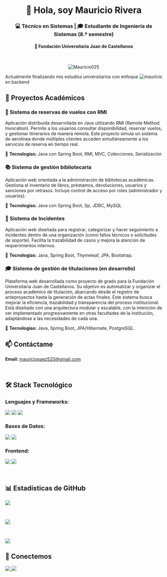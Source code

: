 <h1 align="center">👋 Hola, soy Mauricio Rivera</h1>
<h3 align="center">💻 Técnico en Sistemas | 🎓 Estudiante de Ingeniería de Sistemas (8.º semestre)</h3>
<h4 align="center">📍 Fundación Universitaria Juan de Castellanos</h4>
<br>

<p align="center">
  <img src="https://komarev.com/ghpvc/?username=Mauricio025&label=Profile%20views&color=0e75b6&style=flat" alt="Mauricio025" />
</p>

<p><img align="right" src="https://github.com/Adam-pw/Adam-pw/blob/main/animation_500_kxa883sd.gif" alt="mauricio" /></p>

Actualmente finalizando mis estudios universitarios con enfoque en backend

## 🚀 Proyectos Académicos

### 🛬 Sistema de reservas de vuelos con RMI
Aplicación distribuida desarrollada en Java utilizando RMI (Remote Method Invocation). Permite a los usuarios consultar disponibilidad, reservar vuelos, y gestionar itinerarios de manera remota. Este proyecto simula un sistema de aerolínea donde múltiples clientes acceden simultáneamente a los servicios de reserva en tiempo real.

🔧 **Tecnologías:** Java con Spring Boot, RMI, MVC, Colecciones, Serialización

### 📚 Sistema de gestión bibliotecaria
Aplicación web orientada a la administración de bibliotecas académicas. Gestiona el inventario de libros, préstamos, devoluciones, usuarios y sanciones por retrasos. Incluye control de acceso por roles (administrador y usuarios).

🔧 **Tecnologías:** Java con Spring Boot, Sp, JDBC, MySQL

### 🚨 Sistema de Incidentes
Aplicación web diseñada para registrar, categorizar y hacer seguimiento a incidentes dentro de una organización (como fallos técnicos o solicitudes de soporte). Facilita la trazabilidad de casos y mejora la atención de requerimientos internos.

🔧 **Tecnologías:** Java, Spring Boot, Thymeleaf, JPA, Bootstrap.

### 🎓 Sistema de gestión de titulaciones (en desarrollo)
Plataforma web desarrollada como proyecto de grado para la Fundación Universitaria Juan de Castellanos. Su objetivo es automatizar y organizar el proceso académico de titulación, abarcando desde el registro de anteproyectos hasta la generación de actas finales. Este sistema busca mejorar la eficiencia, trazabilidad y transparencia del proceso institucional.
Está diseñado con una arquitectura modular y escalable, con la intención de ser implementado progresivamente en otras facultades de la institución, adaptándose a las necesidades de cada una.

🔧 **Tecnologías:** Java, Spring Boot, JPA/Hibernate, PostgreSQL.

## 📫 Contáctame
**Email:** mauriciopaez520@gmail.com

<br>

## 🛠 Stack Tecnológico

### **Lenguajes y Frameworks:**
<p>
  <img src="https://img.shields.io/badge/Java-ED8B00?style=for-the-badge&logo=openjdk&logoColor=white" />
  <img src="https://img.shields.io/badge/Spring-6DB33F?style=for-the-badge&logo=spring&logoColor=white" />
  <img src="https://img.shields.io/badge/Spring_Boot-F2F4F9?style=for-the-badge&logo=spring-boot" />
</p>

### **Bases de Datos:**
<p>
  <img src="https://img.shields.io/badge/MySQL-005C84?style=for-the-badge&logo=mysql&logoColor=white" />
  <img src="https://img.shields.io/badge/PostgreSQL-316192?style=for-the-badge&logo=postgresql&logoColor=white" />
</p>

### **Frontend:**
<p>
  <img src="https://img.shields.io/badge/HTML5-E34F26?style=for-the-badge&logo=html5&logoColor=white" />
  <img src="https://img.shields.io/badge/CSS3-1572B6?style=for-the-badge&logo=css3&logoColor=white" />
</p>

<br>

## 📊 Estadísticas de GitHub

<p>
  <img align="center" src="https://github-readme-stats.vercel.app/api/top-langs?username=Mauricio025&show_icons=true&locale=es&layout=compact&theme=dark" />
</p>

<br>

<p>
  <img align="center" src="https://github-readme-stats.vercel.app/api?username=Mauricio025&show_icons=true&locale=es&theme=dark" />
</p>

<br>

<p>
  <img align="center" src="https://github-readme-streak-stats.herokuapp.com/?user=Mauricio025&theme=dark&background=0d1117&date_format=M%20j%5B%2C%20Y%5D" />
</p>

## 🤝 Conectemos
<p align="left">
  <a href="https://github.com/Mauricio025" target="_blank">
    <img src="https://img.shields.io/badge/GitHub-100000?style=for-the-badge&logo=github&logoColor=white" />
  </a>
  <a href="mailto:mauriciopaez520@gmail.com" target="_blank">
    <img src="https://img.shields.io/badge/Gmail-D14836?style=for-the-badge&logo=gmail&logoColor=white" />
  </a>
</p>
